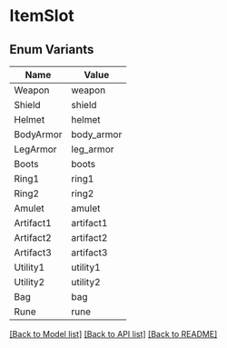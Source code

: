 # ItemSlot

## Enum Variants

| Name | Value |
|---- | -----|
| Weapon | weapon |
| Shield | shield |
| Helmet | helmet |
| BodyArmor | body_armor |
| LegArmor | leg_armor |
| Boots | boots |
| Ring1 | ring1 |
| Ring2 | ring2 |
| Amulet | amulet |
| Artifact1 | artifact1 |
| Artifact2 | artifact2 |
| Artifact3 | artifact3 |
| Utility1 | utility1 |
| Utility2 | utility2 |
| Bag | bag |
| Rune | rune |


[[Back to Model list]](../README.md#documentation-for-models) [[Back to API list]](../README.md#documentation-for-api-endpoints) [[Back to README]](../README.md)


